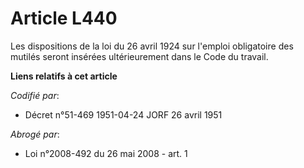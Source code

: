 # Article L440

Les dispositions de la loi du 26 avril 1924 sur l'emploi obligatoire des mutilés seront insérées ultérieurement dans le Code
du travail.

**Liens relatifs à cet article**

_Codifié par_:

  - Décret n°51-469 1951-04-24 JORF 26 avril 1951

_Abrogé par_:

  - Loi n°2008-492 du 26 mai 2008 - art. 1
